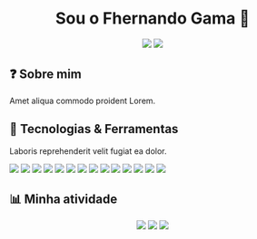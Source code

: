 <div align="center">
    <h1>Sou o Fhernando Gama 👋</h1>
    <a href="https://www.linkedin.com/in/fhernando-gama-a477a7139/"><img src="https://img.shields.io/badge/LinkedIn-0077B5?style=for-the-badge&logo=linkedin&logoColor=FFFFFF"/></a>
    <a href="https://github.com/fhernandogamaoliveira"><img src="https://komarev.com/ghpvc/?username=fhernandogamaoliveira&style=for-the-badge&color=0077B5"/></a>
</div>

## ❓ Sobre mim

Amet aliqua commodo proident Lorem.

## 🚀 Tecnologias & Ferramentas

Laboris reprehenderit velit fugiat ea dolor.

<img src="https://img.shields.io/badge/Django-092E20?style=for-the-badge&logo=django&logoColor=FFFFFF"/>
<img src="https://img.shields.io/badge/FastAPI-109989?style=for-the-badge&logo=FASTAPI&logoColor=FFFFFF"/>
<img src="https://img.shields.io/badge/Google_BigQuery-669DF6?style=for-the-badge&logo=googlebigquery&logoColor=FFFFFF"/>
<img src="https://img.shields.io/badge/Git-E44C30?style=for-the-badge&logo=git&logoColor=FFFFFF"/>
<img src="https://img.shields.io/badge/GitHub-100000?style=for-the-badge&logo=github&logoColor=FFFFFF"/>
<img src="https://img.shields.io/badge/Numpy-777BB4?style=for-the-badge&logo=numpy&logoColor=FFFFFF"/>
<img src="https://img.shields.io/badge/Pandas-2C2D72?style=for-the-badge&logo=pandas&logoColor=FFFFFF"/>
<img src="https://img.shields.io/badge/PostgreSQL-316192?style=for-the-badge&logo=postgresql&logoColor=FFFFFF"/>
<img src="https://img.shields.io/badge/PowerBI-F2C811?style=for-the-badge&logo=Power%20BI&logoColor=000000"/>
<img src="https://img.shields.io/badge/PyCharm-000000.svg?&style=for-the-badge&logo=PyCharm&logoColor=FFFFFF"/>
<img src="https://img.shields.io/badge/Python-336EA0?style=for-the-badge&logo=python&logoColor=FFFFFF"/>
<img src="https://img.shields.io/badge/Looker_Studio-4285F4.svg?&style=for-the-badge&logo=looker&logoColor=FFFFFF"/>
<img src="https://img.shields.io/badge/Selenium-43B02A?style=for-the-badge&logo=Selenium&logoColor=FFFFFF"/>
<img src="https://img.shields.io/badge/Visual_Studio_Code-0078D4?style=for-the-badge&logo=visual%20studio%20code&logoColor=FFFFFF"/>

## 📊 Minha atividade

<div align="center">
  <a href="https://github.com/fhernandogamaoliveira"><img src="https://github-readme-stats.vercel.app/api?username=fhernandogamaoliveira&show_icons=true&theme=midnight-purple"></a>
  <a href="https://github.com/fhernandogamaoliveira"><img src="https://streak-stats.demolab.com?user=fhernandogamaoliveira&mode=weekly&theme=midnight-purple"></a>
  <a href="https://github.com/fhernandogamaoliveira"><img src="https://github-readme-stats.vercel.app/api/top-langs/?username=fhernandogamaoliveira&layout=compact&langs_count=8&theme=midnight-purple"></a>
</div>
